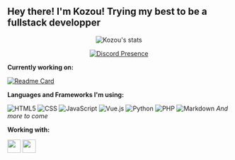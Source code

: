 ## **Hey there! I'm Kozou! Trying my best to be a fullstack developper**

<div align="center">

![Kozou's stats](https://github-readme-stats.vercel.app/api?username=kozou4ever&show_icons=true&theme=tokyonight)

</div>

<div align="center">

[![Discord Presence](https://lanyard-profile-readme.vercel.app/api/379362415428632576)](https://discord.com/users/379362415428632576)

</div>




**Currently working on:**

[![Readme Card](https://github-readme-stats.vercel.app/api/pin/?username=Kozou4ever&repo=yt-downloader)](https://github.com/Kozou4ever/YT-downloader)

**Languages and Frameworks I'm using:**

![HTML5](https://img.shields.io/badge/-HTML5-E34F26?logo=html5&logoColor=white)
![CSS](https://img.shields.io/badge/-CSS-1572B6?logo=css3&logoColor=white)
![JavaScript](https://img.shields.io/badge/-JavaScript-F7DF1E?logo=javascript&logoColor=black)
![Vue.js](https://img.shields.io/badge/-Vue.js-35495e?logo=vue.js&logoColor=#42b883)
![Python](https://img.shields.io/badge/-Python-306998?logo=python&logoColor=FFE873)
![PHP](https://img.shields.io/badge/-PHP-8993be?logo=php&logoColor=black)
![Markdown](https://img.shields.io/badge/-Markdown-000000?logo=markdown&logoColor=white)
*And more to come*

**Working with:**

<img src="https://framalibre.org/sites/default/files/leslogos/Visual_Studio_Code_1.18_icon.png" width=30> <img src="https://image.flaticon.com/icons/png/512/25/25231.png" width=30>

